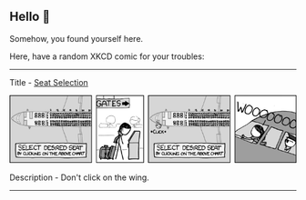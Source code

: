## Hello 👀

Somehow, you found yourself here.

Here, have a random XKCD comic for your troubles:

-----------------------------------

Title - [Seat Selection](https://xkcd.com/726)

![Seat Selection](./random_comic.png)

Description - Don't click on the wing.

-----------------------------------